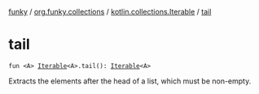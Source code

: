 [funky](../../index.md) / [org.funky.collections](../index.md) / [kotlin.collections.Iterable](index.md) / [tail](.)

# tail

`fun <A> `[`Iterable`](https://kotlinlang.org/api/latest/jvm/stdlib/kotlin.collections/-iterable/index.html)`<A>.tail(): `[`Iterable`](https://kotlinlang.org/api/latest/jvm/stdlib/kotlin.collections/-iterable/index.html)`<A>`

Extracts the elements after the head of a list, which must be non-empty.

